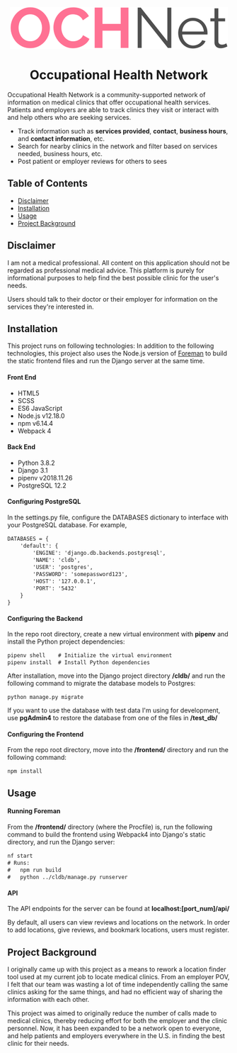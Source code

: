 <!-- <p align="center">
  <a href="" rel="noopener">
 <img width=200px height=200px src="https://i.imgur.com/6wj0hh6.jpg" alt="Project logo"></a>
</p>
 -->
 <p align="center">
  <img src="https://raw.githubusercontent.com/rbondoc96/Clinic-Locator-and-Database/bcd29ad2c5a8cfb3cfb4b3b06aa2ed25ca7e7433/frontend/src/assets/nav-main-logo.svg">
</p>
<h1 align="center">Occupational Health Network</h1>

<p align="left">
Occupational Health Network is a community-supported network of information on medical clinics that offer occupational health services. Patients and employers are able to track clinics they visit or interact with and help others who are seeking services.
</p>
<ul>
  <li>
    Track information such as <b>services provided</b>, <b>contact</b>, <b>business hours</b>, and <b>contact information</b>, etc.
  </li>
  <li>
    Search for nearby clinics in the network and filter based on services needed, business hours, etc.
  </li>
  <li>
    Post patient or employer reviews for others to sees
  </li>
</ul>

## Table of Contents
- [Disclaimer](#disclaimer)
- [Installation](#install)
- [Usage](#usage)
- [Project Background](#proj-bg)

## Disclaimer <a name = "disclaimer"></a>
I am not a medical professional. All content on this application should not be regarded as professional medical advice. This platform is purely for informational purposes to help find the best possible clinic for the user's needs.

Users should talk to their doctor or their employer for information on the services they're interested in.

## Installation <a name = "install"></a>
This project runs on following technologies:
In addition to the following technologies, this project also uses the Node.js version of <a href="https://www.npmjs.com/package/foreman" target="_blank">Foreman</a> to build the static frontend files and run the Django server at the same time.

<h4>Front End</h4>
<ul>
  <li>HTML5</li>
  <li>SCSS</li>
  <li>ES6 JavaScript</li>
  <li>Node.js v12.18.0</li>
  <li>npm v6.14.4</li>
  <li>Webpack 4</li>
</ul>

<h4>Back End</h4>
<ul>
  <li>Python 3.8.2</li>
  <li>Django 3.1</li>
  <li>pipenv v2018.11.26</li>
  <li>PostgreSQL 12.2</li>
</ul>

<h4>Configuring PostgreSQL</h4>

In the settings.py file, configure the DATABASES dictionary to interface with your PostgreSQL database. For example,

```
DATABASES = {
    'default': {
        'ENGINE': 'django.db.backends.postgresql',
        'NAME': 'cldb',
        'USER': 'postgres',
        'PASSWORD': 'somepassword123',
        'HOST': '127.0.0.1',
        'PORT': '5432'
    }
}
```

<h4>Configuring the Backend</h4>

In the repo root directory, create a new virtual environment with <b>pipenv</b> and install the Python project dependencies:

```
pipenv shell    # Initialize the virtual environment
pipenv install  # Install Python dependencies
```

After installation, move into the Django project directory <b>/cldb/</b> and run the following command to migrate the database models to Postgres:

```
python manage.py migrate
```

If you want to use the database with test data I'm using for development, use <b>pgAdmin4</b> to restore the database from one of the files in <b>/test_db/</b>

<h4>Configuring the Frontend</h4>

From the repo root directory, move into the <b>/frontend/</b> directory and run the following command:

```
npm install
```

## Usage <a name = "usage"></a>

<h4>Running Foreman</h4>

From the <b>/frontend/</b> directory (where the Procfile) is, run the following command to build the frontend using Webpack4 into Django's static directory, and run the Django server:

```
nf start
# Runs:
#   npm run build
#   python ../cldb/manage.py runserver
```

<h4>API</h4>
The API endpoints for the server can be found at <b>localhost:[port_num]/api/</b>

By default, all users can view reviews and locations on the network. In order to add locations, give reviews, and bookmark locations, users must register.

## Project Background <a name = "proj-bg"></a>
I originally came up with this project as a means to rework a location finder tool used at my current job to locate medical clinics. From an employer POV, I felt that our team was wasting a lot of time independently calling the same clinics asking for the same things, and had no efficient way of sharing the information with each other. 

This project was aimed to originally reduce the number of calls made to medical clinics, thereby reducing effort for both the employer and the clinic personnel. Now, it has been expanded to be a network open to everyone, and help patients and employers everywhere in the U.S. in finding the best clinic for their needs.